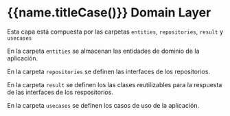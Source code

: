 # {{name.titleCase()}} Domain Layer

Esta capa está compuesta por las carpetas `entities`, `repositories`, `result` y `usecases`

En la carpeta `entities` se almacenan las entidades de dominio de la aplicación.

En la carpeta `repositories` se definen las interfaces de los repositorios.

En la carpeta `result` se definen los las clases reutilizables para la respuesta de las interfaces de los respositorios.

En la carpeta `usecases` se definen los casos de uso de la aplicación.
